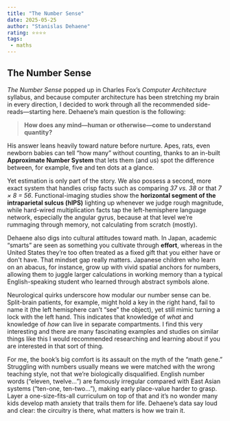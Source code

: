 ```yaml
---
title: "The Number Sense"
date: 2025-05-25
author: "Stanislas Dehaene"
rating: ⭐️⭐️⭐️⭐️
tags:
 - maths
---
```

## The Number Sense
_The Number Sense_ popped up in Charles Fox’s _Computer Architecture_ syllabus, and because computer architecture has been stretching my brain in every direction, I decided to work through all the recommended side-reads—starting here. Dehaene’s main question is the following:

> **How does any mind—human or otherwise—come to understand quantity?**

His answer leans heavily toward nature before nurture. Apes, rats, even newborn babies can tell “how many” without counting, thanks to an in-built **Approximate Number System** that lets them (and us) spot the difference between, for example, five and ten dots at a glance.

Yet estimation is only part of the story. We also possess a second, more exact system that handles crisp facts such as comparing _37 vs. 38_ or that _7 × 8 = 56_. Functional-imaging studies show the **horizontal segment of the intraparietal sulcus (hIPS)** lighting up whenever we judge rough magnitude, while hard-wired multiplication facts tap the left-hemisphere language network, especially the angular gyrus, because at that level we’re rummaging through memory, not calculating from scratch (mostly).

Dehaene also digs into cultural attitudes toward math. In Japan, academic “smarts” are seen as something you cultivate through **effort**, whereas in the United States they’re too often treated as a fixed gift that you either have or don't have. That mindset gap really matters. Japanese children who learn on an abacus, for instance, grow up with vivid spatial anchors for numbers, allowing them to juggle larger calculations in working memory than a typical English-speaking student who learned through abstract symbols alone.

Neurological quirks underscore how modular our number sense can be. Split-brain patients, for example, might hold a key in the right hand, fail to name it (the left hemisphere can’t “see” the object), yet still mimic turning a lock with the left hand. This indicates that knowledge of _what_ and knowledge of _how_ can live in separate compartments. I find this very interesting and there are many fascinating examples and studies on similar things like this I would recommended researching and learning about if you are interested in that sort of thing.

For me, the book’s big comfort is its assault on the myth of the “math gene.” Struggling with numbers usually means we were matched with the wrong teaching style, not that we’re biologically disqualified. English number words (“eleven, twelve…”) are famously irregular compared with East Asian systems (“ten-one, ten-two…”), making early place-value harder to grasp. Layer a one-size-fits-all curriculum on top of that and it’s no wonder many kids develop math anxiety that trails them for life. Dehaene’s data say loud and clear: the circuitry is there, what matters is how we train it.
